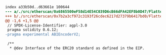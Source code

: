 ```diff --git a/./src/etherscan/0x6865500eF58d14E54C039D6cB66dFA42EF8b0D47/Flattened.sol b/./src/etherscan/0x7b2a3cf972c3193f26cdec6217d27379b6417bd0/Flattened.sol
index a33b50d..d63661e 100644
--- a/./src/etherscan/0x6865500eF58d14E54C039D6cB66dFA42EF8b0D47/Flattened.sol
+++ b/./src/etherscan/0x7b2a3cf972c3193f26cdec6217d27379b6417bd0/Flattened.sol
@@ -1,6 +1,5 @@
 // SPDX-License-Identifier: agpl-3.0
 pragma solidity 0.6.12;
-pragma experimental ABIEncoderV2;
 
 /**
  * @dev Interface of the ERC20 standard as defined in the EIP.
